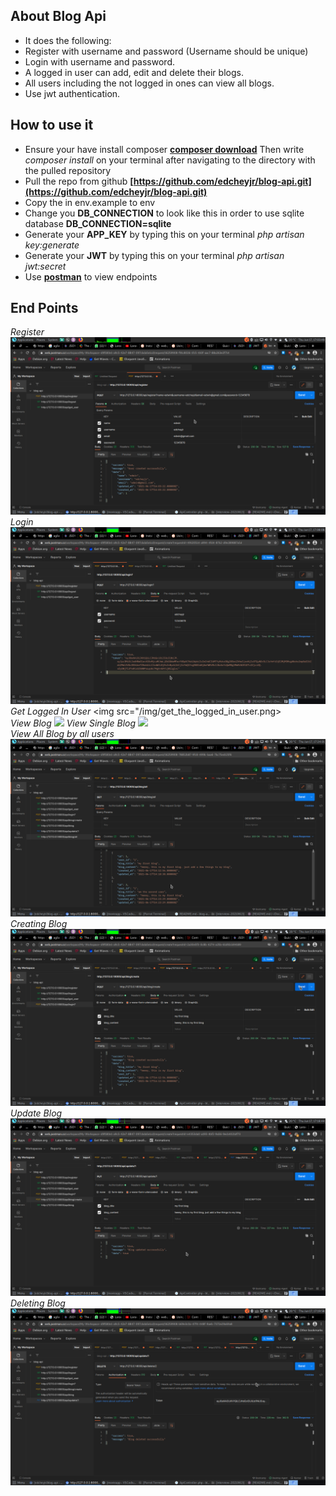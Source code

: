 

## About Blog Api

- It does the following:
 - Register with username and password (Username should be unique)
 - Login with username and password.
 - A logged in user can add, edit and delete their blogs.
 - All users including the not logged in ones can view all blogs.
 - Use jwt authentication.

## How to use it
- Ensure your have install composer **[composer download](https://getcomposer.org/download/)** Then write *composer install* on your terminal after navigating to the directory with the pulled repository
- Pull the repo from github **[https://github.com/edcheyjr/blog-api.git](https://github.com/edcheyjr/blog-api.git)**
 - Copy the in env.example to env
 - Change you **DB_CONNECTION** to look like this in order to use sqlite database **DB_CONNECTION=sqlite**
 - Generate your **APP_KEY** by typing this on your terminal *php artisan key:generate*
 - Generate your **JWT** by typing this on your terminal *php artisan jwt:secret*
 - Use **[postman](https://web.postman.co/)** to view endpoints


## End Points

*Register*
    <img src="/img/register.png">
*Login*   
    <img src="/img/login.png">
*Get Logged In User*
    <img src="/img/get_the_logged_in_user.png>    
*View Blog*
    <img src="/img/viewing_the_blogs.png">
*View Single Blog*
    <img src="/img/view_a_blog">    
*View All Blog by all users*
    <img src="/img/all_view.png">
*Creating Blog*
    <img src="/img/creating_blog.png">
*Update Blog*
    <img src="/img/updating_blog.png">
*Deleting Blog*
    <img src="/img/deleting_a_blog.png">    

    


